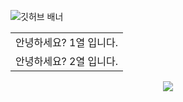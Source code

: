 ![깃허브 배너](https://user-images.githubusercontent.com/90320005/210200398-25426553-3d47-44f6-be3b-fca4ccfd1396.png)

<table>

  <tr>
    <td>
      안녕하세요? 1열 입니다.
    </td>
  </tr>
  
  <tr>
    <td>
      안녕하세요? 2열 입니다.
    </td>
  </tr>
  
</table>

<p align="center">
  <a href="https://hits.seeyoufarm.com"><img src="https://hits.seeyoufarm.com/api/count/incr/badge.svg?url=https%3A%2F%2Fgithub.com%2Fhyeinisfree&count_bg=%2341B883&title_bg=%23CDC2C2&icon=github.svg&icon_color=%23E7E7E7&title=hits&edge_flat=false"/></a>
</p>
